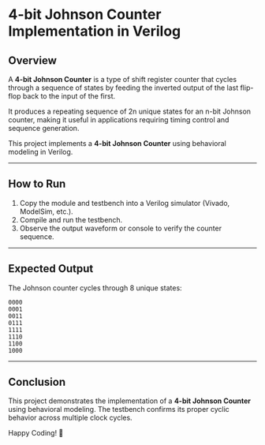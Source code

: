 # 4-bit Johnson Counter Implementation in Verilog

## Overview
A **4-bit Johnson Counter** is a type of shift register counter that cycles through a sequence of states by feeding the inverted output of the last flip-flop back to the input of the first.

It produces a repeating sequence of 2n unique states for an n-bit Johnson counter, making it useful in applications requiring timing control and sequence generation.

This project implements a **4-bit Johnson Counter** using behavioral modeling in Verilog.

---

## How to Run
1. Copy the module and testbench into a Verilog simulator (Vivado, ModelSim, etc.).
2. Compile and run the testbench.
3. Observe the output waveform or console to verify the counter sequence.

---

## Expected Output
The Johnson counter cycles through 8 unique states:

```
0000
0001
0011
0111
1111
1110
1100
1000
```

---

## Conclusion
This project demonstrates the implementation of a **4-bit Johnson Counter** using behavioral modeling. The testbench confirms its proper cyclic behavior across multiple clock cycles.

Happy Coding! 🚀


